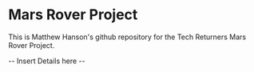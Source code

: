 # Mars Rover Project

This is Matthew Hanson's github repository for the Tech Returners Mars Rover Project.

-- Insert Details here --
